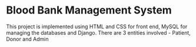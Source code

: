 # Blood Bank Management System
 This project is implemented using HTML and CSS for front end, MySQL for managing the databases and Django. There are 3 entities involved - Patient, Donor and Admin
